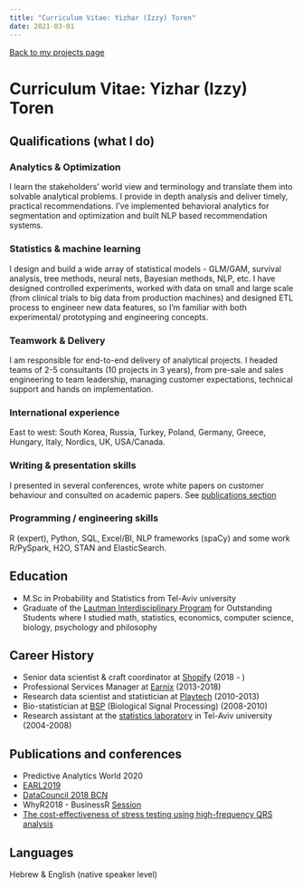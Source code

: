 ```yaml
---
title: "Curriculum Vitae: Yizhar (Izzy) Toren"
date: 2021-03-01
---
```


[Back to my projects page](/)

# Curriculum Vitae: Yizhar (Izzy) Toren


## Qualifications	(what I do)


### Analytics & Optimization
I learn the stakeholders’ world view and terminology and translate them into solvable analytical problems. I provide in depth analysis and deliver timely, practical recommendations. I’ve implemented behavioral analytics for segmentation and optimization and built NLP based recommendation systems.


### Statistics & machine learning
I design and build a wide array of statistical models - GLM/GAM, survival analysis, tree methods, neural nets, Bayesian methods, NLP, etc. I have designed controlled experiments, worked with data on small and large scale (from clinical trials to big data from production machines) and designed ETL process to engineer new data features, so I’m familiar with both experimental/ prototyping and engineering concepts.


### Teamwork & Delivery
I am responsible for end-to-end delivery of analytical projects. I headed teams of 2-5 consultants (10 projects in 3 years), from pre-sale and sales engineering to team leadership, managing customer expectations, technical support and hands on implementation.


### International experience
East to west: South Korea, Russia, Turkey, Poland, Germany, Greece, Hungary, Italy, Nordics, UK, USA/Canada.


### Writing & presentation skills
I presented in several conferences, wrote white papers on customer behaviour and consulted on academic papers. See [publications section](publications.html)


### Programming / engineering skills
R (expert), Python, SQL, Excel/BI, NLP frameworks (spaCy) and some work R/PySpark, H2O, STAN and ElasticSearch.


## Education
- M.Sc in Probability and Statistics from Tel-Aviv university
- Graduate of the <a href="http://www.tau.ac.il/~excell/beintchumit/english.html">Lautman Interdisciplinary Program</a> for Outstanding Students where I studied math, statistics, economics, computer science, biology, psychology and philosophy


## Career History
- Senior data scientist & craft coordinator at [Shopify](http://shopify.com)  (2018 - )
- Professional Services Manager at [Earnix](http://earnix.com)  (2013-2018)
- Research data scientist and statistician at [Playtech](http://playtech.com)  (2010-2013)
- Bio-statistician at [BSP](http://bsp.co.il) (Biological Signal Processing)	 (2008-2010)
- Research assistant at the [statistics laboratory](https://en-exact-sciences.tau.ac.il/math/consulting-lab) in Tel-Aviv university  (2004-2008)


## Publications and conferences
- Predictive Analytics World 2020
- [EARL2019](https://earlconf.com/)
- [DataCouncil 2018 BCN](https://www.datacouncil.ai/barcelona)
- WhyR2018 - BusinessR [Session](https://github.com/WhyR2018/presentations/blob/master/businessR/Unnatural%20Language%20Processing%20-%20WhyR%202018-07-04.pdf)
- [The cost-effectiveness of stress testing using high-frequency QRS analysis](http://bsp.co.il/pdf/CostEffective_ICE_2010_abstract_JECG.pdf)


## Languages
Hebrew & English (native speaker level)

